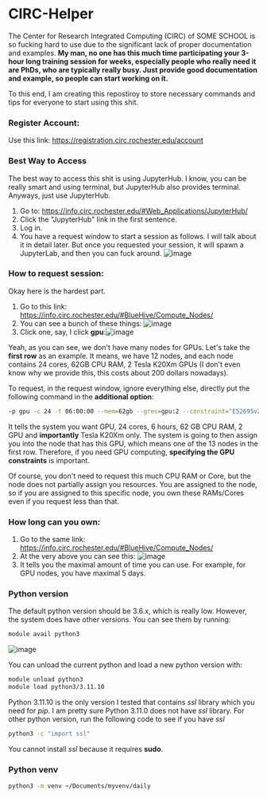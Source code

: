 # CIRC-Helper
The Center for Research Integrated Computing (CIRC) of SOME SCHOOL is so fucking hard to use due to the significant lack of proper documentation and examples. **My man, no one has this much time participating your 3-hour long training session for weeks, especially people who really need it are PhDs, who are typically really busy. Just provide good documentation and example, so people can start working on it.**

To this end, I am creating this repostiroy to store necessary commands and tips for everyone to start using this shit. 

### Register Account:
Use this link: https://registration.circ.rochester.edu/account

### Best Way to Access
The best way to access this shit is using JupyterHub. I know, you can be really smart and using terminal, but JupyterHub also provides terminal. Anyways, just use JupyterHub. 
1. Go to: https://info.circ.rochester.edu/#Web_Applications/JupyterHub/
2. Click the "JupyterHub" link in the first sentence.
3. Log in.
4. You have a request window to start a session as follows. I will talk about it in detail later. But once you requested your session, it will spawn a JupyterLab, and then you can fuck around.
![image](https://github.com/user-attachments/assets/ad3bffcf-31c6-4f45-a109-3771d8ca412e)


### How to request session:
Okay here is the hardest part.
1. Go to this link: https://info.circ.rochester.edu/#BlueHive/Compute_Nodes/
2. You can see a bunch of these things: ![image](https://github.com/user-attachments/assets/142cd412-b250-46af-bb20-4f337abef652)
3. Click one, say, I click **gpu**:![image](https://github.com/user-attachments/assets/98acb67a-5439-449c-a319-6bd0e2eaea3d)

Yeah, as you can see, we don't have many nodes for GPUs. Let's take the **first row** as an example. It means, we have 12 nodes, and each node contains 24 cores, 62GB CPU RAM, 2 Tesla K20Xm GPUs (I don't even know why we provide this, this costs about 200 dollars nowadays). 

To request, in the request window, ignore everything else, directly put the following command in the **additional option**:

```bash
-p gpu -c 24 -t 06:00:00 --mem=62gb --gres=gpu:2 --constraint="E52695v2&K20X"
```
It tells the system you want GPU, 24 cores, 6 hours, 62 GB CPU RAM, 2 GPU and **importantly** Tesla K20Xm only. The system is going to then assign you into the node that has this GPU, which means one of the 13 nodes in the first row. Therefore, if you need GPU computing, **specifying the GPU constraints** is important. 

Of course, you don't need to request this much CPU RAM or Core, but the node does not partially assign you resources. You are assigned to the node, so if you are assigned to this specific node, you own these RAMs/Cores even if you request less than that.

### How long can you own:
1. Go to the same link: https://info.circ.rochester.edu/#BlueHive/Compute_Nodes/
2. At the very above you can see this:
![image](https://github.com/user-attachments/assets/fcd89fea-2bfc-452b-a311-c74f3172a7a5)
3. It tells you the maximal amount of time you can use. For example, for GPU nodes, you have maximal 5 days. 

### Python version
The default python version should be 3.6.x, which is really low. However, the system does have other versions. You can see them by running:
```bash
module avail python3
```
![image](https://github.com/user-attachments/assets/b805657f-8619-4dc3-89a3-1192d22bf5bf)

You can unload the current python and load a new python version with:
```bash
module unload python3
module load python3/3.11.10
```

Python 3.11.10 is the only version I tested that contains *ssl* library which you need for *pip*. I am pretty sure Python 3.11.0 does not have *ssl* library. For other python version, run the following code to see if you have *ssl*
```bash
python3 -c "import ssl"
```

You cannot install *ssl* because it requires **sudo**. 

### Python venv
```bash
python3 -m venv ~/Documents/myvenv/daily
```

